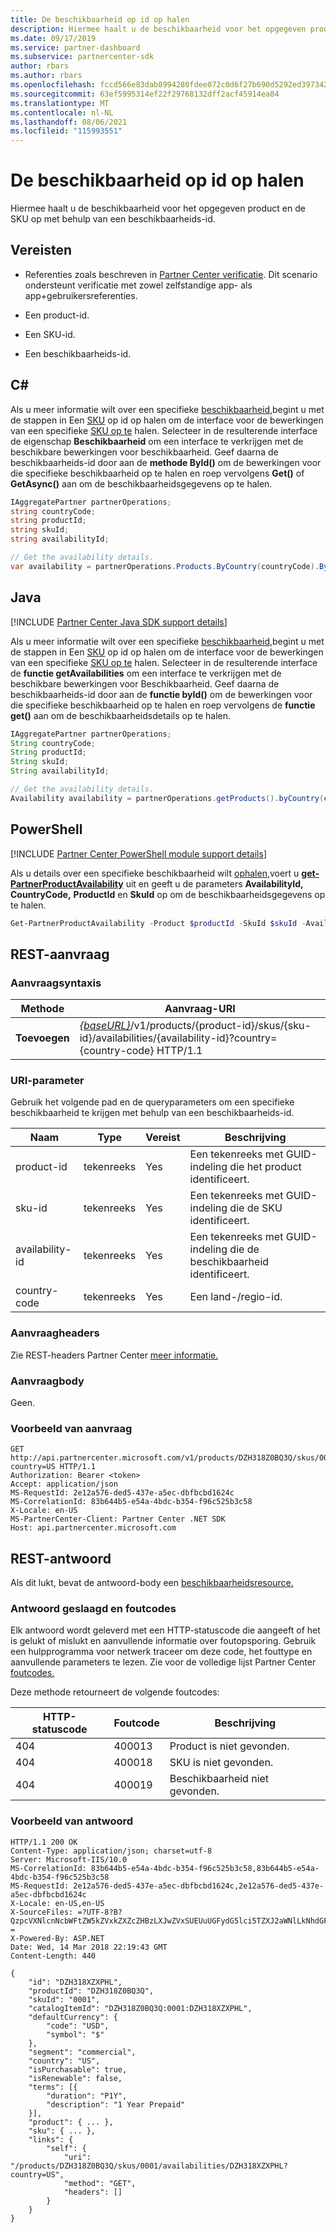 ```yaml
---
title: De beschikbaarheid op id op halen
description: Hiermee haalt u de beschikbaarheid voor het opgegeven product en de SKU op met behulp van een beschikbaarheids-id.
ms.date: 09/17/2019
ms.service: partner-dashboard
ms.subservice: partnercenter-sdk
author: rbars
ms.author: rbars
ms.openlocfilehash: fccd566e83dab8994280fdee072c0d6f27b690d5292ed3973427088f46b30d6b
ms.sourcegitcommit: 63ef5995314ef22f29768132dff2acf45914ea84
ms.translationtype: MT
ms.contentlocale: nl-NL
ms.lasthandoff: 08/06/2021
ms.locfileid: "115993551"
---
```

# <a name="get-the-availability-by-id"></a>De beschikbaarheid op id op halen

Hiermee haalt u de beschikbaarheid voor het opgegeven product en de SKU op met behulp van een beschikbaarheids-id.

## <a name="prerequisites"></a>Vereisten

- Referenties zoals beschreven in [Partner Center verificatie](partner-center-authentication.md). Dit scenario ondersteunt verificatie met zowel zelfstandige app- als app+gebruikersreferenties.

- Een product-id.

- Een SKU-id.

- Een beschikbaarheids-id.

## <a name="c"></a>C\#

Als u meer informatie wilt over een specifieke [beschikbaarheid,](product-resources.md#availability)begint u met de stappen in Een [SKU](get-a-sku-by-id.md) op id op halen om de interface voor de bewerkingen van een specifieke [SKU op te](product-resources.md#sku) halen. Selecteer in de resulterende interface de eigenschap **Beschikbaarheid** om een interface te verkrijgen met de beschikbare bewerkingen voor beschikbaarheid. Geef daarna de beschikbaarheids-id door aan de **methode ById()** om de bewerkingen voor die specifieke beschikbaarheid op te halen en roep vervolgens **Get()** of **GetAsync()** aan om de beschikbaarheidsgegevens op te halen.

```csharp
IAggregatePartner partnerOperations;
string countryCode;
string productId;
string skuId;
string availabilityId;

// Get the availability details.
var availability = partnerOperations.Products.ByCountry(countryCode).ById(productId).Skus.ById(skuId).Availabilities.ById(availabilityId).Get();
```

## <a name="java"></a>Java

[!INCLUDE [Partner Center Java SDK support details](../includes/java-sdk-support.md)]

Als u meer informatie wilt over een specifieke [beschikbaarheid,](product-resources.md#availability)begint u met de stappen in Een [SKU](get-a-sku-by-id.md) op id op halen om de interface voor de bewerkingen van een specifieke [SKU op te](product-resources.md#sku) halen. Selecteer in de resulterende interface de **functie getAvailabilities** om een interface te verkrijgen met de beschikbare bewerkingen voor Beschikbaarheid. Geef daarna de beschikbaarheids-id door aan de **functie byId()** om de bewerkingen voor die specifieke beschikbaarheid op te halen en roep vervolgens de **functie get()** aan om de beschikbaarheidsdetails op te halen.

```java
IAggregatePartner partnerOperations;
String countryCode;
String productId;
String skuId;
String availabilityId;

// Get the availability details.
Availability availability = partnerOperations.getProducts().byCountry(countryCode).byId(productId).getSkus().byId(skuId).getAvailabilities().byId(availabilityId).get();
```

## <a name="powershell"></a>PowerShell

[!INCLUDE [Partner Center PowerShell module support details](../includes/powershell-module-support.md)]

Als u details over een specifieke beschikbaarheid wilt [ophalen,](product-resources.md#availability)voert u [**get-PartnerProductAvailability**](https://github.com/Microsoft/Partner-Center-PowerShell/blob/master/docs/help/Get-PartnerProductAvailability.md) uit en geeft u de parameters **AvailabilityId,** **CountryCode,** **ProductId** en **SkuId** op om de beschikbaarheidsgegevens op te halen.

```powershell
Get-PartnerProductAvailability -Product $productId -SkuId $skuId -AvailabilityId $availabilityId
```

## <a name="rest-request"></a>REST-aanvraag

### <a name="request-syntax"></a>Aanvraagsyntaxis

| Methode  | Aanvraag-URI |
|---------|------------------------------------------------------------------------------------------------------------------------------------------------------------|
| **Toevoegen** | [*{baseURL}*](partner-center-rest-urls.md)/v1/products/{product-id}/skus/{sku-id}/availabilities/{availability-id}?country={country-code} HTTP/1.1         |

### <a name="uri-parameter"></a>URI-parameter

Gebruik het volgende pad en de queryparameters om een specifieke beschikbaarheid te krijgen met behulp van een beschikbaarheids-id.

| Naam                   | Type     | Vereist | Beschrijving                                                     |
|------------------------|----------|----------|-----------------------------------------------------------------|
| product-id             | tekenreeks   | Yes      | Een tekenreeks met GUID-indeling die het product identificeert.            |
| sku-id                 | tekenreeks   | Yes      | Een tekenreeks met GUID-indeling die de SKU identificeert.                |
| availability-id        | tekenreeks   | Yes      | Een tekenreeks met GUID-indeling die de beschikbaarheid identificeert.       |
| country-code           | tekenreeks   | Yes      | Een land-/regio-id.                                            |

### <a name="request-headers"></a>Aanvraagheaders

Zie REST-headers Partner Center [meer informatie.](headers.md)

### <a name="request-body"></a>Aanvraagbody

Geen.

### <a name="request-example"></a>Voorbeeld van aanvraag

```http
GET http://api.partnercenter.microsoft.com/v1/products/DZH318Z0BQ3Q/skus/0001/availabilities/DZH318XZXPHL?country=US HTTP/1.1
Authorization: Bearer <token>
Accept: application/json
MS-RequestId: 2e12a576-ded5-437e-a5ec-dbfbcbd1624c
MS-CorrelationId: 83b644b5-e54a-4bdc-b354-f96c525b3c58
X-Locale: en-US
MS-PartnerCenter-Client: Partner Center .NET SDK
Host: api.partnercenter.microsoft.com
```

## <a name="rest-response"></a>REST-antwoord

Als dit lukt, bevat de antwoord-body een [beschikbaarheidsresource.](product-resources.md#availability)

### <a name="response-success-and-error-codes"></a>Antwoord geslaagd en foutcodes

Elk antwoord wordt geleverd met een HTTP-statuscode die aangeeft of het is gelukt of mislukt en aanvullende informatie over foutopsporing. Gebruik een hulpprogramma voor netwerk traceer om deze code, het fouttype en aanvullende parameters te lezen. Zie voor de volledige lijst Partner Center [foutcodes.](error-codes.md)

Deze methode retourneert de volgende foutcodes:

| HTTP-statuscode     | Foutcode   | Beschrijving                                                                                               |
|----------------------|--------------|-----------------------------------------------------------------------------------------------------------|
| 404                  | 400013       | Product is niet gevonden.                                                                                    |
| 404                  | 400018       | SKU is niet gevonden.                                                                                        |
| 404                  | 400019       | Beschikbaarheid niet gevonden.                                                                                   |

### <a name="response-example"></a>Voorbeeld van antwoord

```http
HTTP/1.1 200 OK
Content-Type: application/json; charset=utf-8
Server: Microsoft-IIS/10.0
MS-CorrelationId: 83b644b5-e54a-4bdc-b354-f96c525b3c58,83b644b5-e54a-4bdc-b354-f96c525b3c58
MS-RequestId: 2e12a576-ded5-437e-a5ec-dbfbcbd1624c,2e12a576-ded5-437e-a5ec-dbfbcbd1624c
X-Locale: en-US,en-US
X-SourceFiles: =?UTF-8?B?QzpcVXNlcnNcbWFtZW5kZVxkZXZcZHBzLXJwZVxSUEUuUGFydG5lci5TZXJ2aWNlLkNhdGFsb2dcV2ViQXBpc1xDYXRhbG9nU2VydmljZS5WMi5XZWJcdjFccHJvZHVjdHNcRFpIMzE4WjBCUTNRXHNrdXNcMDAwMVxhdmFpbGFiaWxpdGllc1xEWkgzMThaMEhNS1E=?=
X-Powered-By: ASP.NET
Date: Wed, 14 Mar 2018 22:19:43 GMT
Content-Length: 440

{
    "id": "DZH318XZXPHL",
    "productId": "DZH318Z0BQ3Q",
    "skuId": "0001",
    "catalogItemId": "DZH318Z0BQ3Q:0001:DZH318XZXPHL",
    "defaultCurrency": {
        "code": "USD",
        "symbol": "$"
    },
    "segment": "commercial",
    "country": "US",
    "isPurchasable": true,
    "isRenewable": false,
    "terms": [{
        "duration": "P1Y",
        "description": "1 Year Prepaid"
    }],
    "product": { ... },
    "sku": { ... },
    "links": {
        "self": {
            "uri": "/products/DZH318Z0BQ3Q/skus/0001/availabilities/DZH318XZXPHL?country=US",
            "method": "GET",
            "headers": []
        }
    }
}
```
